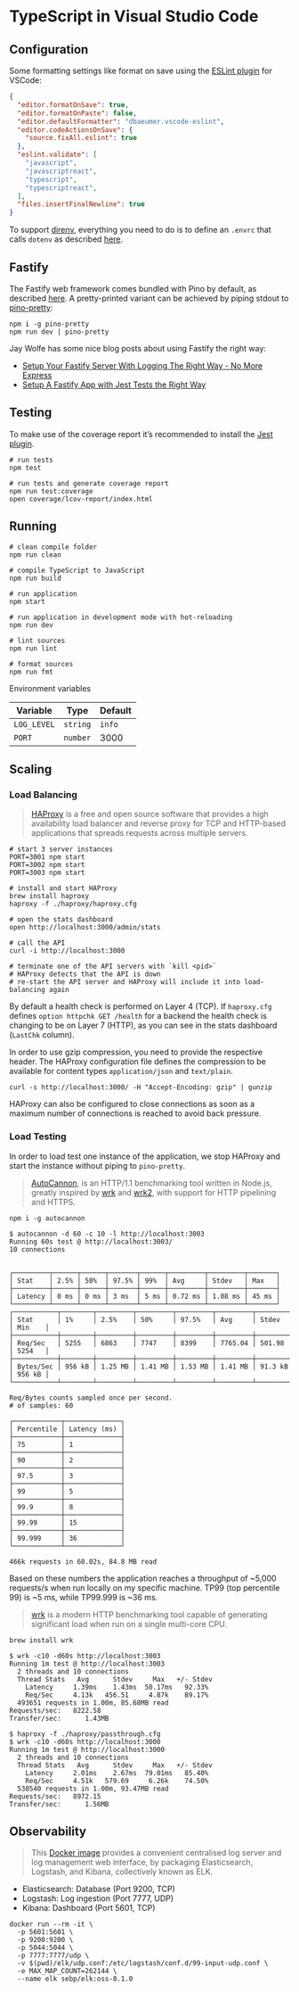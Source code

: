 # TypeScript in Visual Studio Code

## Configuration

Some formatting settings like format on save using the [ESLint plugin](https://marketplace.visualstudio.com/items?itemName=dbaeumer.vscode-eslint) for VSCode:

```json
{
  "editor.formatOnSave": true,
  "editor.formatOnPaste": false,
  "editor.defaultFormatter": "dbaeumer.vscode-eslint",
  "editor.codeActionsOnSave": {
    "source.fixAll.eslint": true
  },
  "eslint.validate": [
    "javascript",
    "javascriptreact",
    "typescript",
    "typescriptreact",
  ],
  "files.insertFinalNewline": true
}
```

To support [direnv](https://direnv.net/), everything you need to do is to define an `.envrc` that calls `dotenv` as described [here](https://github.com/direnv/direnv/issues/284#issuecomment-315275436).

## Fastify

The Fastify web framework comes bundled with Pino by default, as described [here](https://github.com/pinojs/pino/blob/master/docs/web.md#fastify). A pretty-printed variant can be achieved by piping stdout to [pino-pretty](https://github.com/pinojs/pino-pretty):

```shell
npm i -g pino-pretty
npm run dev | pino-pretty
```

Jay Wolfe has some nice blog posts about using Fastify the right way:

- [Setup Your Fastify Server With Logging The Right Way - No More Express](https://jaywolfe.dev/setup-your-fastify-server-with-logging-the-right-way-no-more-express-2/)
- [Setup A Fastify App with Jest Tests the Right Way](https://jaywolfe.dev/setup-a-fastify-app-with-jest-tests-the-right-way/)

## Testing

To make use of the coverage report it’s recommended to install the [Jest plugin](https://marketplace.visualstudio.com/items?itemName=Orta.vscode-jest).

```shell
# run tests
npm test

# run tests and generate coverage report
npm run test:coverage
open coverage/lcov-report/index.html
```

## Running

```shell
# clean compile folder
npm run clean

# compile TypeScript to JavaScript
npm run build

# run application
npm start

# run application in development mode with hot-reloading
npm run dev

# lint sources
npm run lint

# format sources
npm run fmt
```

Environment variables

| Variable    | Type     | Default |
| ----------- | -------- | ------- |
| `LOG_LEVEL` | `string` | `info`  |
| `PORT`      | `number` | 3000    |

## Scaling

### Load Balancing

> [HAProxy](http://www.haproxy.org/) is a free and open source software that provides a high availability load balancer and reverse proxy for TCP and HTTP-based applications that spreads requests across multiple servers.

```shell
# start 3 server instances
PORT=3001 npm start
PORT=3002 npm start
PORT=3003 npm start
```

```shell
# install and start HAProxy
brew install haproxy
haproxy -f ./haproxy/haproxy.cfg
```

```shell
# open the stats dashboard
open http://localhost:3000/admin/stats

# call the API
curl -i http://localhost:3000

# terminate one of the API servers with `kill <pid>`
# HAProxy detects that the API is down
# re-start the API server and HAProxy will include it into load-balancing again
```

By default a health check is performed on Layer 4 (TCP). If `haproxy.cfg` defines `option httpchk GET /health` for a backend the health check is changing to be on Layer 7 (HTTP), as you can see in the stats dashboard (`LastChk` column).

In order to use gzip compression, you need to provide the respective header. The HAProxy configuration file defines the compression to be available for content types `application/json` and `text/plain`.

```shell
curl -s http://localhost:3000/ -H "Accept-Encoding: gzip" | gunzip
```

HAProxy can also be configured to close connections as soon as a maximum number of connections is reached to avoid back pressure.

### Load Testing

In order to load test one instance of the application, we stop HAProxy and start the instance without piping to `pino-pretty`.

> [AutoCannon](https://github.com/mcollina/autocannon#readme), is an HTTP/1.1 benchmarking tool written in Node.js, greatly inspired by [wrk](https://github.com/wg/wrk) and [wrk2](https://github.com/giltene/wrk2), with support for HTTP pipelining and HTTPS.

```shell
npm i -g autocannon
```

```shell
$ autocannon -d 60 -c 10 -l http://localhost:3003
Running 60s test @ http://localhost:3003/
10 connections


┌─────────┬──────┬──────┬───────┬──────┬─────────┬─────────┬───────┐
│ Stat    │ 2.5% │ 50%  │ 97.5% │ 99%  │ Avg     │ Stdev   │ Max   │
├─────────┼──────┼──────┼───────┼──────┼─────────┼─────────┼───────┤
│ Latency │ 0 ms │ 0 ms │ 3 ms  │ 5 ms │ 0.72 ms │ 1.08 ms │ 45 ms │
└─────────┴──────┴──────┴───────┴──────┴─────────┴─────────┴───────┘
┌───────────┬────────┬─────────┬─────────┬─────────┬─────────┬─────────┬────────┐
│ Stat      │ 1%     │ 2.5%    │ 50%     │ 97.5%   │ Avg     │ Stdev   │ Min    │
├───────────┼────────┼─────────┼─────────┼─────────┼─────────┼─────────┼────────┤
│ Req/Sec   │ 5255   │ 6863    │ 7747    │ 8399    │ 7765.04 │ 501.98  │ 5254   │
├───────────┼────────┼─────────┼─────────┼─────────┼─────────┼─────────┼────────┤
│ Bytes/Sec │ 956 kB │ 1.25 MB │ 1.41 MB │ 1.53 MB │ 1.41 MB │ 91.3 kB │ 956 kB │
└───────────┴────────┴─────────┴─────────┴─────────┴─────────┴─────────┴────────┘

Req/Bytes counts sampled once per second.
# of samples: 60

┌────────────┬──────────────┐
│ Percentile │ Latency (ms) │
├────────────┼──────────────┤
│ 75         │ 1            │
├────────────┼──────────────┤
│ 90         │ 2            │
├────────────┼──────────────┤
│ 97.5       │ 3            │
├────────────┼──────────────┤
│ 99         │ 5            │
├────────────┼──────────────┤
│ 99.9       │ 8            │
├────────────┼──────────────┤
│ 99.99      │ 15           │
├────────────┼──────────────┤
│ 99.999     │ 36           │
└────────────┴──────────────┘

466k requests in 60.02s, 84.8 MB read
```

Based on these numbers the application reaches a throughput of ~5,000 requests/s when run locally on my specific machine. TP99 (top percentile 99) is ~5 ms, while TP99.999 is ~36 ms.

> [wrk](https://github.com/wg/wrk) is a modern HTTP benchmarking tool capable of generating significant load when run on a single multi-core CPU.

```shell
brew install wrk
```

```shell
$ wrk -c10 -d60s http://localhost:3003
Running 1m test @ http://localhost:3003
  2 threads and 10 connections
  Thread Stats   Avg      Stdev     Max   +/- Stdev
    Latency     1.39ms    1.43ms  50.17ms   92.33%
    Req/Sec     4.13k   456.51     4.87k    89.17%
  493651 requests in 1.00m, 85.68MB read
Requests/sec:   8222.58
Transfer/sec:      1.43MB
```

```shell
$ haproxy -f ./haproxy/passthrough.cfg
$ wrk -c10 -d60s http://localhost:3000
Running 1m test @ http://localhost:3000
  2 threads and 10 connections
  Thread Stats   Avg      Stdev     Max   +/- Stdev
    Latency     2.01ms    2.67ms  79.01ms   85.40%
    Req/Sec     4.51k   579.69     6.26k    74.50%
  538540 requests in 1.00m, 93.47MB read
Requests/sec:   8972.15
Transfer/sec:      1.56MB
```

## Observability

> This [Docker image](https://github.com/spujadas/elk-docker) provides a convenient centralised log server and log management web interface, by packaging Elasticsearch, Logstash, and Kibana, collectively known as ELK.

- Elasticsearch: Database (Port 9200, TCP)
- Logstash: Log ingestion (Port 7777, UDP)
- Kibana: Dashboard (Port 5601, TCP)

```shell
docker run --rm -it \
  -p 5601:5601 \
  -p 9200:9200 \
  -p 5044:5044 \
  -p 7777:7777/udp \
  -v $(pwd)/elk/udp.conf:/etc/logstash/conf.d/99-input-udp.conf \
  -e MAX_MAP_COUNT=262144 \
  --name elk sebp/elk:oss-8.1.0
```
